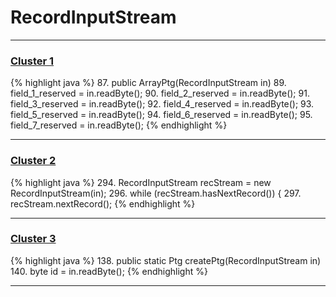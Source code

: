 # RecordInputStream

***

### [Cluster 1](./1)
{% highlight java %}
87. public ArrayPtg(RecordInputStream in)
89.   field_1_reserved = in.readByte();
90.   field_2_reserved = in.readByte();
91.   field_3_reserved = in.readByte();
92.   field_4_reserved = in.readByte();
93.   field_5_reserved = in.readByte();
94.   field_6_reserved = in.readByte();
95.   field_7_reserved = in.readByte();
{% endhighlight %}

***

### [Cluster 2](./2)
{% highlight java %}
294. RecordInputStream recStream = new RecordInputStream(in);
296. while (recStream.hasNextRecord()) {
297.   recStream.nextRecord();
{% endhighlight %}

***

### [Cluster 3](./3)
{% highlight java %}
138. public static Ptg createPtg(RecordInputStream in)
140.     byte id     = in.readByte();
{% endhighlight %}

***

